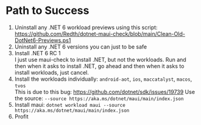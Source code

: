 # Path to Success

1. Uninstall any .NET 6 workload previews using this script:  
   https://github.com/Redth/dotnet-maui-check/blob/main/Clean-Old-DotNet6-Previews.ps1
2. Uninstall any .NET 6 versions you can just to be safe
3. Install .NET 6 RC 1  
   I just use maui-check to install .NET, but not the workloads.
   Run and then when it asks to install .NET, go ahead and then when it asks to install workloads, just cancel.
4. Install the workloads individually: `android-aot`, `ios`, `maccatalyst`, `macos`, `tvos`  
   This is due to this bug: https://github.com/dotnet/sdk/issues/19739
   Use the source: `--source https://aka.ms/dotnet/maui/main/index.json`
5. Install maui: `dotnet workload maui --source https://aka.ms/dotnet/maui/main/index.json`
6. Profit